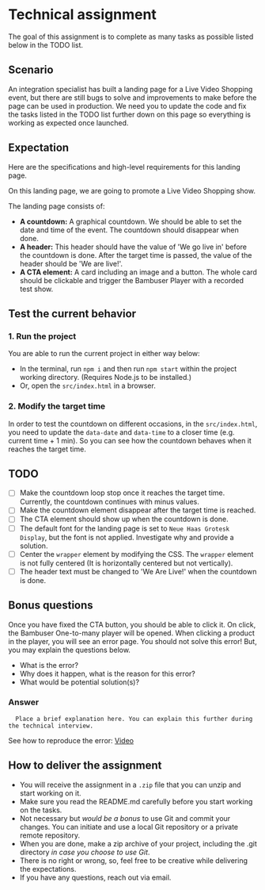 # Technical assignment
The goal of this assignment is to complete as many tasks as possible listed below in the TODO list. 

## Scenario
An integration specialist has built a landing page for a Live Video Shopping event, but there are still bugs to solve and improvements to make before the page can be used in production. We need you to update the code and fix the tasks listed in the TODO list further down on this page so everything is working as expected once launched. 

## Expectation
Here are the specifications and high-level requirements for this landing page.

On this landing page, we are going to promote a Live Video Shopping show. 

The landing page consists of:
- **A countdown:** A graphical countdown. We should be able to set the date and time of the event. The countdown should disappear when done.
- **A header:** This header should have the value of 'We go live in' before the countdown is done. After the target time is passed, the value of the header should be 'We are live!'.
- **A CTA element:** A card including an image and a button. The whole card should be clickable and trigger the Bambuser Player with a recorded test show.

## Test the current behavior
### 1. Run the project
You are able to run the current project in either way below:
 - In the terminal, run `npm i` and then run `npm start` within the project working directory. (Requires Node.js to be installed.)
 - Or, open the `src/index.html` in a browser.

### 2. Modify the target time
In order to test the countdown on different occasions, in the `src/index.html`, you need to update the `data-date` and `data-time` to a closer time (e.g. current time + 1 min). So you can see how the countdown behaves when it reaches the target time.
## TODO
  - [ ]  Make the countdown loop stop once it reaches the target time. Currently, the countdown continues with minus values. 
  - [ ]  Make the countdown element disappear after the target time is reached.
  - [ ]  The CTA element should show up when the countdown is done.
  - [ ]  The default font for the landing page is set to `Neue Haas Grotesk Display`, but the font is not applied. Investigate why and provide a solution.
  - [ ]  Center the `wrapper` element by modifying the CSS. The `wrapper` element is not fully centered (It is horizontally centered but not vertically). 
  - [ ]  The header text must be changed to 'We Are Live!' when the countdown is done.

## Bonus questions
Once you have fixed the CTA button, you should be able to click it. On click, the Bambuser One-to-many player will be opened. When clicking a product in the player, you will see an error page. You should not solve this error! But, you may explain the questions below. 
   - What is the error?
   - Why does it happen, what is the reason for this error?
   - What would be potential solution(s)?

### Answer
      Place a brief explanation here. You can explain this further during the technical interview.


See how to reproduce the error: [Video](producing-iframe-error.mp4)




## How to deliver the assignment
- You will receive the assignment in a `.zip` file that you can unzip and start working on it.
- Make sure you read the README.md carefully before you start working on the tasks.
- Not necessary but *would be a bonus* to use Git and commit your changes. You can initiate and use a local Git repository or a private remote repository.
- When you are done, make a zip archive of your project, including the .git directory *in case you choose to use Git*.
- There is no right or wrong, so, feel free to be creative while delivering the expectations.
- If you have any questions, reach out via email.
